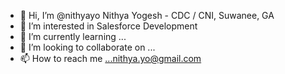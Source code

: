- 👋 Hi, I’m @nithyayo Nithya Yogesh - CDC / CNI, Suwanee, GA
- 👀 I’m interested in Salesforce Development 
- 🌱 I’m currently learning ... 
- 💞️ I’m looking to collaborate on ... 
- 📫 How to reach me ...nithya.yo@gmail.com

<!---
nithyayo/nithyayo is a ✨ special ✨ repository because its `README.md` (this file) appears on your GitHub profile.
You can click the Preview link to take a look at your changes.
--->
